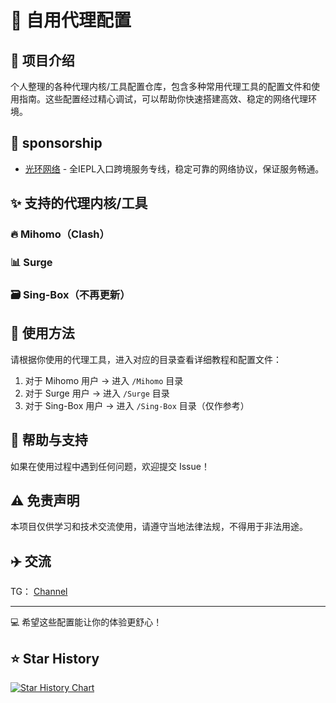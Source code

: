 # 🚀 自用代理配置

## 📝 项目介绍

个人整理的各种代理内核/工具配置仓库，包含多种常用代理工具的配置文件和使用指南。这些配置经过精心调试，可以帮助你快速搭建高效、稳定的网络代理环境。

## 🎁 sponsorship

- [光环网络](https://cloud.halo.do/auth/signup?referrer=yyhhyyyyyy) - 全IEPL入口跨境服务专线，稳定可靠的网络协议，保证服务畅通。

## ✨ 支持的代理内核/工具

### 🔥 Mihomo（Clash）

### 📊 Surge

### 🗃️ Sing-Box（不再更新）

## 🔧 使用方法

请根据你使用的代理工具，进入对应的目录查看详细教程和配置文件：

1. 对于 Mihomo 用户 → 进入 `/Mihomo` 目录
2. 对于 Surge 用户 → 进入 `/Surge` 目录
3. 对于 Sing-Box 用户 → 进入 `/Sing-Box` 目录（仅作参考）

## 🤝 帮助与支持

如果在使用过程中遇到任何问题，欢迎提交 Issue！

## ⚠️ 免责声明

本项目仅供学习和技术交流使用，请遵守当地法律法规，不得用于非法用途。

## ✈️ 交流

TG： [Channel](https://t.me/iyyhchannel)

---

💻 希望这些配置能让你的体验更舒心！

## ⭐ Star History

[![Star History Chart](https://api.star-history.com/svg?repos=yyhhyyyyyy/selfproxy&type=Date)](https://www.star-history.com/#yyhhyyyyyy/selfproxy&Date)
